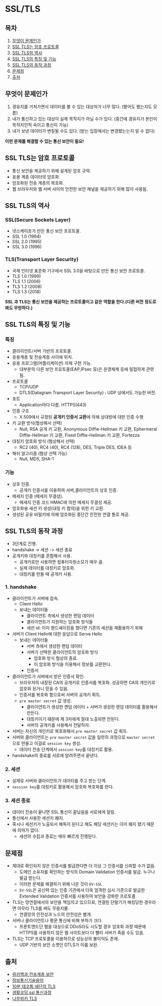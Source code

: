 # SSL/TLS

## 목차

1. [무엇이 문제인가](#무엇이-문제인가)
2. [SSL TLS는 암호 프로토콜](#ssl-tls는-암호-프로토콜)
3. [SSL TLS의 역사](#ssl-tls의-역사)
4. [SSL TLS의 특징 및 기능](#ssl-tls의-특징-및-기능)
5. [SSL TLS의 동작 과정](#ssl-tls의-동작-과정)
6. [문제점](#문제점)
7. [출처](#출처)

## 무엇이 문제인가

1. 경유지를 거쳐가면서 데이터를 볼 수 있는 대상자가 너무 많다. (봤어도 봤는지도 모름)
2. 내가 통신하고 있는 대상이 실제 목적지가 아닐 수가 있다. (중간에 경유지가 본인이 목적지인척 속이고 통신이 가능)
3. 내가 보낸 데이터가 변질될 수도 있다. (받는 입장에서는 변경됐는는지 알 수 없다)

**이런 문제를 해결할 수 있는 통신 보안이 필요!**

## SSL TLS는 암호 프로토콜

- 통신 보안을 제공하기 위해 설계된 암호 규약.
- 응용 계층 데이터의 암호화.
- 암호화된 전송 계층의 복호화.
- 웹 브라우저와 웹 서버 사이의 안전한 보안 채널을 제공하기 위해 많이 사용됨.

## SSL TLS의 역사

### SSL(Secure Sockets Layer)

- 넷스케이프가 만든 통신 보안 프로토콜.
- SSL 1.0 (1994)
- SSL 2.0 (1995)
- SSL 3.0 (1996)

### TLS(Transport Layer Security)

- 국제 인터넷 표준화 기구에서 SSL 3.0을 바탕으로 만든 통신 보안 프로토콜.
- TLS 1.0 (1999)
- TLS 1.1 (2006)
- TLS 1.2 (2008)
- TLS 1.3 (2018)

**SSL 과 TLS는 통신 보안을 제공하는 프로토콜이고 같은 역할을 한다.(다른 버전 정도로 봐도 무방하다.)**

## SSL TLS의 특징 및 기능

### 특징

- 클라이언트/서버 기반의 프로토콜.
- 응용계층 및 전송계층 사이에 위치.
- 응용 프로그램(어플리케이션) 자체 구현 가능.
  - 대부분의 다른 보안 프로토콜(EAP,IPsec 등)은 운영체제 등에 밀접하게 관련됨.
- 프로토콜
  - TCP/UDP
  - DTLS(Datagram Transport Layer Security) : UDP 상에서도 가능한 버전.
- 포트
  - Application마다 다름. HTTPS(443)
- 인증 구조
  - X.509에서 규정된 **공개키 인증서 교환**에 의해 상대방에 대한 인증 수행
- 키 교환 방식(협상해서 선택)
  - Null, RSA 공개 키 교환, Anonymous Diffie-Hellman 키 교환, Ephermeral Diffie-Hellman 키 교환, Fixed Diffie-Hellman 키 교환, Fortezza
- 대칭키 암호화 방식 (협상해서 선택)
  - RC2 (40), RC4 (40), RC4 (128), DES, Triple DES, IDEA 등
- 해쉬 알고리즘 (협상 선택 가능)
  - Null, MD5, SHA-1

### 기능

- 상호 인증.
  - 공개키 인증서를 이용하여 서버,클라이언트의 상호 인증.
- 메세지 인증 (메세지 무결성).
  - 메세지 인증 코드 HMAC에 의한 메세지 무결성 제공.
- 암호화용 세션 키 생성(대칭 키 합의)을 위한 키 교환.
- 생성된 공유 비밀키에 의해 암호화된 종단간 안전한 연결 통로 제공.

## SSL TLS의 동작 과정

- 3단계로 진행.
- handshake -> 세션 -> 세션 종료
- 공개키와 대칭키를 혼합해서 사용.
  - 공개키로만 사용하면 컴퓨터자원소모가 매우 큼.
  - 실제 데이터를 대칭키로 암호화.
  - 대칭키를 만들 때 공개키 사용.

### 1. handshake

- 클라이언트가 서버에 접속.
  - Client Hello
  - 보내는 데이터들
    - 클라이언트 측에서 생성한 랜덤 데이터
    - 클라이언트가 지원하는 암호화 방식들
    - 세션 id: 이미 핸드셰이킹을 했다면 기존의 세션을 재활용하기 위해
- 서버가 Client Hello에 대한 응답으로 Serve Hello
  - 보내는 데이터들
    - 서버 측에서 생성한 랜덤 데이터
    - 서버가 선택한 클라이언트의 암호화 방식
      - 암호화 방식 협상의 종료.
      - 이 암호화 방식을 이용해서 정보를 교환한다.
    - 인증서
- 클라이언트가 서버에서 받은 인증서 확인.
  - 브라우저의 내장된 CA의 공개키로 인증서를 복호화. 성공하면 CA의 개인키로 암호화 된거니 믿을 수 있음.
  - 인증서를 복호화 함으로써 서버의 공개키 획득.
  - `pre master secret` 값 생성.
    - 클라이언트가 생성한 랜덤 데이터 + 서버가 생성한 랜덤 데이터를 활용해서 만든다.
    - 대칭키이기 떄문에 제 3자에게 절대 노출되면 안된다.
    - 서버의 공개키를 사용해서 전달하자.
- 서버는 자신의 개인키로 복호화해서 `pre master secret` 값 획득.
- 서버와 클라이언트는 `pre master secret` 값을 일련의 과정으로 `master secret`으로 만들고 이걸로 `session key` 생성.
  - 데이터 전송 단계에서 `session key`를 대칭키로 활용.
- handshake의 종료를 서로에 알려주면서 끝낸다.

### 2. 세션

- 실제로 서버와 클라이언트가 데이터를 주고 받는 단계.
- `session key`를 대칭키로 활용해서 암호화 복호화를 한다.

### 3. 세션 종료

- 데이터 전송이 끝나면 SSL 통신이 끝났음을 서로에게 알림.
- 통신에서 사용한 세션키 폐지.
- 혹시나 세션키가 노출되서 해독이 된다고 해도 해당 세션키는 이미 폐지 됐기 때문에 의마가 없다.
  - 세션의 수립과 종료는 매우 빠르게 진행된다.

## 문제점

- 제대로 확인되지 않은 인증서를 발급한다면 더 이상 그 인증서를 신뢰할 수가 없음.
  - 도메인 소유자를 확인하는 방식의 Domain Validation 인증서를 발급. 누구나 발급 받는다.
  - 이러한 문제를 해결하기 위해 나온 것이 `EV-SSL`
  - `EV-SSL`은 공신력 있는 인증 기관에서 더욱 엄격한 심사 기준으로 발급한 Extended Validation 인증서를 사용하여 보안을 강화한 프로토콜.
- TLS는 망연결에서의 보안을 책임지고 있으므로, 연결된 단말기가 해킹당한 경우라면 아무리 TLS를 써도 무용지물.
  - 연결망의 안전성과 노드의 안전성은 별개.
- 서버나 클라이언트나 평문 통신에 비해 부하가 크다.
  - 프론트엔드단 웹을 대상으로 DDoS라도 시도할 경우 암호화 과정 때문에 HTTPS를 사용하지 않은 웹 사이트보다 더 빨리 서버가 죽을 수도 있음.
- TLS는 TCP 프로토콜을 이용하므로 성능상의 불이익도 존재.
  - UDP 기반의 보안 소켓인 DTLS가 이를 보완.

## 출처

- [위키백과 전송계층 보안](https://ko.wikipedia.org/wiki/%EC%A0%84%EC%86%A1_%EA%B3%84%EC%B8%B5_%EB%B3%B4%EC%95%88#cite_note-3)
- [정보통신기술용어](http://www.ktword.co.kr/test/view/view.php?m_temp1=1957)
- [10분 테코톡 에단의 TLS](https://www.youtube.com/watch?v=EPcQqkqqouk)
- [생활코딩 ssl 통신과정](https://youtu.be/8R0FUF_t_zk)
- [나무위키 TLS](https://namu.wiki/w/TLS)
